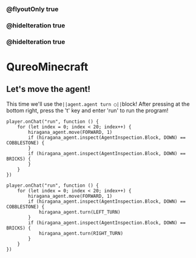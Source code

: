 ### @flyoutOnly true
### @hideIteration true
### @hideIteration true
# QureoMinecraft

## Let's move the agent!

This time we'll use the``||agent.agent turn ◯||``block!
After pressing [](https://raw.githubusercontent.com/camp-minecraft/TechkidsCampTutorial/master/images/playbutton.png) at the bottom right, press the 't' key and enter 'run' to run the program!

```template
player.onChat("run", function () {
    for (let index = 0; index < 20; index++) {
        hiragana_agent.move(FORWARD, 1)
        if (hiragana_agent.inspect(AgentInspection.Block, DOWN) == COBBLESTONE) {
        }
        if (hiragana_agent.inspect(AgentInspection.Block, DOWN) == BRICKS) {
        }
    }
})
```
```ghost
player.onChat("run", function () {
    for (let index = 0; index < 20; index++) {
        hiragana_agent.move(FORWARD, 1)
        if (hiragana_agent.inspect(AgentInspection.Block, DOWN) == COBBLESTONE) {
            hiragana_agent.turn(LEFT_TURN)
        }
        if (hiragana_agent.inspect(AgentInspection.Block, DOWN) == BRICKS) {
            hiragana_agent.turn(RIGHT_TURN)
        }
    }
})
```